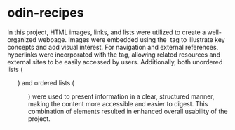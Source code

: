 # odin-recipes
In this project, HTML images, links, and lists were utilized to create a well-organized webpage. Images were embedded using the <img> tag to illustrate key concepts and add visual interest. For navigation and external references, hyperlinks were incorporated with the <a> tag, allowing related resources and external sites to be easily accessed by users. Additionally, both unordered lists (<ul>) and ordered lists (<ol>) were used to present information in a clear, structured manner, making the content more accessible and easier to digest. This combination of elements resulted in enhanced overall usability of the project.